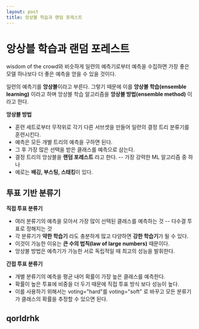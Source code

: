 ```yaml
---
layout: post
title: 앙상블 학습과 랜덤 포레스트
---
```


# 앙상블 학습과 랜덤 포레스트

wisdom of the crowd와 비슷하게 일련의 예측기로부터 예측을 수집하면 가장 좋은 모델 하나보다 더 좋은 예측을 얻을 수 있을 것이다.

일련의 예측기를 **앙상블**이라고 부른다. 그렇기 때문에 이를 **앙상블 학습(ensemble learning)** 이라고 하며 앙상블 학습 알고리즘을 **앙상블 방법(ensemble method)** 이라고 한다.

**앙상블 방법**

- 훈련 세트로부터 무작위로 각기 다른 서브셋을 만들어 일련의 결정 트리 분류기를 훈련시킨다.
- 예측은 모든 개별 트리의 예측을 구하면 된다.
- 그 후 가장 많은 선택을 받은 클래스를 예측으로 삼는다.
- 결정 트리의 앙상블을 **랜덤 포레스트** 라고 한다.
-- 가장 강력한 ML 알고리즘 중 하나
- 예로는 **배깅, 부스팅, 스태킹**이 있다.


## 투표 기반 분류기

**직접 투표 분류기**
- 여러 분류기의 예측을 모아서 가장 많이 선택된 클래스를 예측하는 것
-- 다수결 투표로 정해지는 것
- 각 분류기가 **약한 학습기** 라도 충분하게 많고 다양하면 **강한 학습기**가 될 수 있다.
- 이것이 가능한 이유는 **큰 수의 법칙(law of large numbers)** 때문이다.
- 앙상블 방법은 예측기가 가능한 서로 독립적일 때 최고의 성능을 발휘한다.

**간접 투표 분류기**
- 개별 분류기의 예측을 평균 내어 확률이 가장 높은 클래스를 예측한다.
- 확률이 높은 투표에 비중을 더 두기 때문에 직접 투표 방식 보다 성능이 높다.
- 이를 사용하기 위해서는 voting="hard"를 voting="soft" 로 바꾸고 모든 분류기가 클래스의 확률을 추정할 수 있으면 된다.

## qorldrhk
<!--stackedit_data:
eyJoaXN0b3J5IjpbLTUzMjM1NzAwNCwtNjU2ODcxNzg2LC0xOT
UzODQzMDQ4LC0xMzg1MTUzMzAyLDE3MzM2NDY5OTIsNTc0MjEw
NzE4LDkyNzQwODA2OCwtMTIyMTIyNzgwMCwtMTE5Mjk5NTcxOV
19
-->